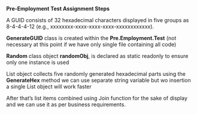 **Pre-Employment Test Assignment Steps**

A GUID consists of 32 hexadecimal characters displayed in five groups as 8-4-4-4-12
 (e.g., xxxxxxxx-xxxx-xxxx-xxxx-xxxxxxxxxxxx).
 
**GenerateGUID** class is created within the **Pre.Employment.Test** (not necessary at this point if we have only single file containing all code)

**Random** class object **randomObj**, is declared as static readonly to ensure only one instance is used

List object collects five randomly generated hexadecimal parts using the **GenerateHex** method we can use separate string variable but wo insertion a single List object will work faster

After that’s list items combined using Join function for the sake of display and we can use it as per business requirements.
